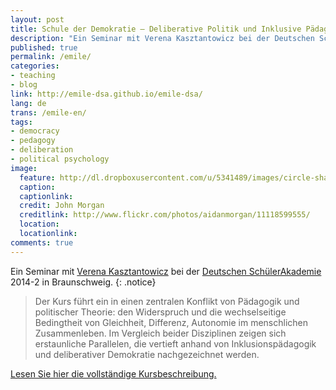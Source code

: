 ```yaml
---
layout: post
title: Schule der Demokratie — Deliberative Politik und Inklusive Pädagogik (Seminar)
description: "Ein Seminar mit Verena Kasztantowicz bei der Deutschen SchülerAkademie 2014-2 in Braunschweig"
published: true
permalink: /emile/
categories:
- teaching
- blog
link: http://emile-dsa.github.io/emile-dsa/
lang: de
trans: /emile-en/
tags:
- democracy
- pedagogy
- deliberation
- political psychology
image:
  feature: http://dl.dropboxusercontent.com/u/5341489/images/circle-shadows_crop.jpg
  caption:
  captionlink:
  credit: John Morgan
  creditlink: http://www.flickr.com/photos/aidanmorgan/11118599555/
  location:
  locationlink:
comments: true
---
```


Ein Seminar mit [Verena Kasztantowicz](http://www.erziehungswissenschaften.hu-berlin.de/grundschulpaed/mitarbeiterinnen/lb-deutsch) bei der [Deutschen SchülerAkademie](http://www.deutsche-schuelerakademie.de) 2014-2 in Braunschweig.
{: .notice}

>Der Kurs führt ein in einen zentralen Konflikt von Pädagogik und politischer Theorie:
>den Widerspruch und die wechselseitige Bedingtheit von Gleichheit, Differenz, Autonomie im menschlichen Zusammenleben.
>Im Vergleich beider Disziplinen zeigen sich erstaunliche Parallelen, die vertieft anhand von Inklusionspädagogik und deliberativer Demokratie nachgezeichnet werden.

<div markdown="0">
<a href="http://emile-dsa.github.io/emile-dsa/" class="btn">Lesen Sie hier die vollständige Kursbeschreibung.</a>
</div>